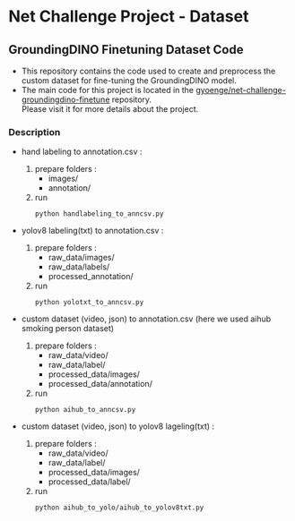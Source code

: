 # Net Challenge Project - Dataset 

## GroundingDINO Finetuning Dataset Code 

- This repository contains the code used to create and preprocess the custom dataset for fine-tuning the GroundingDINO model.
- The main code for this project is located in the [gyoenge/net-challenge-groundingdino-finetune](https://github.com/gyoenge/net-challenge-groundingdino-finetune) repository. <br/> Please visit it for more details about the project.

### Description

- hand labeling to annotation.csv :  
    1. prepare folders : 
        - images/
        - annotation/ 
    2. run 
        ```
        python handlabeling_to_anncsv.py
        ```

- yolov8 labeling(txt) to annotation.csv : 
    1. prepare folders : 
        - raw_data/images/ 
        - raw_data/labels/
        - processed_annotation/
    2. run 
        ```
        python yolotxt_to_anncsv.py 
        ```

- custom dataset (video, json) to annotation.csv
    (here we used aihub smoking person dataset)
    1. prepare folders : 
        - raw_data/video/
        - raw_data/label/
        - processed_data/images/
        - processed_data/annotation/
    2. run 
        ```
        python aihub_to_anncsv.py 
        ```

- custom dataset (video, json) to yolov8 lageling(txt) : 
    1. prepare folders : 
        - raw_data/video/
        - raw_data/label/
        - processed_data/images/
        - processed_data/label/
    2. run 
        ```
        python aihub_to_yolo/aihub_to_yolov8txt.py
        ```

